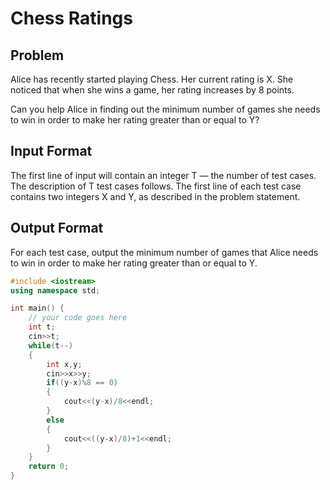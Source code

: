 # Chess Ratings
## Problem
Alice has recently started playing Chess. Her current rating is X. She noticed that when she wins a game, her rating increases by 8 points.

Can you help Alice in finding out the minimum number of games she needs to win in order to make her rating greater than or equal to Y?

## Input Format
The first line of input will contain an integer T — the number of test cases. The description of T test cases follows.
The first line of each test case contains two integers X and Y, as described in the problem statement.
## Output Format
For each test case, output the minimum number of games that Alice needs to win in order to make her rating greater than or equal to Y.

```cpp
#include <iostream>
using namespace std;

int main() {
	// your code goes here
	int t;
	cin>>t;
	while(t--)
	{
	    int x,y;
	    cin>>x>>y;
	    if((y-x)%8 == 0)
	    {
	        cout<<(y-x)/8<<endl;
	    }
	    else
	    {
	        cout<<((y-x)/8)+1<<endl;
	    }
	}
	return 0;
}
```